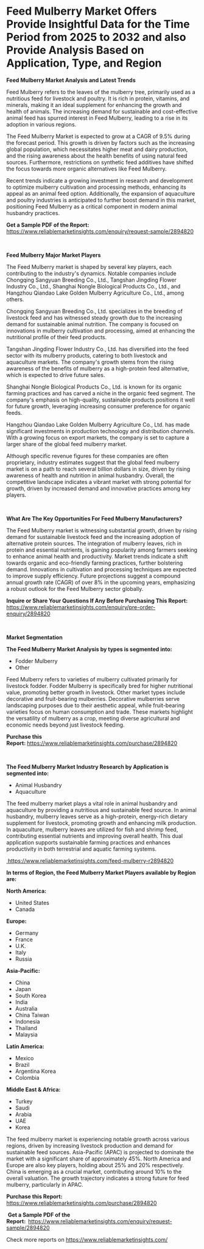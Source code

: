<p><h1>Feed Mulberry Market Offers Provide Insightful Data for the Time Period from 2025 to 2032 and also Provide Analysis Based on Application, Type, and Region</h1></p><p><strong>Feed Mulberry Market Analysis and Latest Trends</strong></p>
<p><p>Feed Mulberry refers to the leaves of the mulberry tree, primarily used as a nutritious feed for livestock and poultry. It is rich in protein, vitamins, and minerals, making it an ideal supplement for enhancing the growth and health of animals. The increasing demand for sustainable and cost-effective animal feed has spurred interest in Feed Mulberry, leading to a rise in its adoption in various regions.</p><p>The Feed Mulberry Market is expected to grow at a CAGR of 9.5% during the forecast period. This growth is driven by factors such as the increasing global population, which necessitates higher meat and dairy production, and the rising awareness about the health benefits of using natural feed sources. Furthermore, restrictions on synthetic feed additives have shifted the focus towards more organic alternatives like Feed Mulberry. </p><p>Recent trends indicate a growing investment in research and development to optimize mulberry cultivation and processing methods, enhancing its appeal as an animal feed option. Additionally, the expansion of aquaculture and poultry industries is anticipated to further boost demand in this market, positioning Feed Mulberry as a critical component in modern animal husbandry practices.</p></p>
<p><strong>Get a Sample PDF of the Report:&nbsp;</strong> <a href="https://www.reliablemarketinsights.com/enquiry/request-sample/2894820?utm_campaign=3138&utm_medium=2&utm_source=Github&utm_content=ia&utm_term=15032025&utm_id=feed-mulberry">https://www.reliablemarketinsights.com/enquiry/request-sample/2894820</a></p>
<p>&nbsp;</p>
<p><strong>Feed Mulberry Major Market Players</strong></p>
<p><p>The Feed Mulberry market is shaped by several key players, each contributing to the industry's dynamics. Notable companies include Chongqing Sangyuan Breeding Co., Ltd., Tangshan Jingding Flower Industry Co., Ltd., Shanghai Nongle Biological Products Co., Ltd., and Hangzhou Qiandao Lake Golden Mulberry Agriculture Co., Ltd., among others.</p><p>Chongqing Sangyuan Breeding Co., Ltd. specializes in the breeding of livestock feed and has witnessed steady growth due to the increasing demand for sustainable animal nutrition. The company is focused on innovations in mulberry cultivation and processing, aimed at enhancing the nutritional profile of their feed products.</p><p>Tangshan Jingding Flower Industry Co., Ltd. has diversified into the feed sector with its mulberry products, catering to both livestock and aquaculture markets. The company's growth stems from the rising awareness of the benefits of mulberry as a high-protein feed alternative, which is expected to drive future sales.</p><p>Shanghai Nongle Biological Products Co., Ltd. is known for its organic farming practices and has carved a niche in the organic feed segment. The company's emphasis on high-quality, sustainable products positions it well for future growth, leveraging increasing consumer preference for organic feeds.</p><p>Hangzhou Qiandao Lake Golden Mulberry Agriculture Co., Ltd. has made significant investments in production technology and distribution channels. With a growing focus on export markets, the company is set to capture a larger share of the global feed mulberry market.</p><p>Although specific revenue figures for these companies are often proprietary, industry estimates suggest that the global feed mulberry market is on a path to reach several billion dollars in size, driven by rising awareness of health and nutrition in animal husbandry. Overall, the competitive landscape indicates a vibrant market with strong potential for growth, driven by increased demand and innovative practices among key players.</p></p>
<p>&nbsp;</p>
<p><strong>What Are The Key Opportunities For Feed Mulberry Manufacturers?</strong></p>
<p><p>The Feed Mulberry market is witnessing substantial growth, driven by rising demand for sustainable livestock feed and the increasing adoption of alternative protein sources. The integration of mulberry leaves, rich in protein and essential nutrients, is gaining popularity among farmers seeking to enhance animal health and productivity. Market trends indicate a shift towards organic and eco-friendly farming practices, further bolstering demand. Innovations in cultivation and processing techniques are expected to improve supply efficiency. Future projections suggest a compound annual growth rate (CAGR) of over 8% in the upcoming years, emphasizing a robust outlook for the Feed Mulberry sector globally.</p></p>
<p><strong>Inquire or Share Your Questions If Any Before Purchasing This Report:</strong> <a href="https://www.reliablemarketinsights.com/enquiry/pre-order-enquiry/2894820?utm_campaign=3138&utm_medium=2&utm_source=Github&utm_content=ia&utm_term=15032025&utm_id=feed-mulberry">https://www.reliablemarketinsights.com/enquiry/pre-order-enquiry/2894820</a></p>
<p>&nbsp;</p>
<p><strong>Market Segmentation</strong></p>
<p><strong>The Feed Mulberry Market Analysis by types is segmented into:</strong></p>
<p><ul><li>Fodder Mulberry</li><li>Other</li></ul></p>
<p><p>Feed Mulberry refers to varieties of mulberry cultivated primarily for livestock fodder. Fodder Mulberry is specifically bred for higher nutritional value, promoting better growth in livestock. Other market types include decorative and fruit-bearing mulberries. Decorative mulberries serve landscaping purposes due to their aesthetic appeal, while fruit-bearing varieties focus on human consumption and trade. These markets highlight the versatility of mulberry as a crop, meeting diverse agricultural and economic needs beyond just livestock feeding.</p></p>
<p><strong>Purchase this Report:&nbsp;</strong><a href="https://www.reliablemarketinsights.com/purchase/2894820?utm_campaign=3138&utm_medium=2&utm_source=Github&utm_content=ia&utm_term=15032025&utm_id=feed-mulberry">https://www.reliablemarketinsights.com/purchase/2894820</a></p>
<p>&nbsp;</p>
<p><strong>The Feed Mulberry Market Industry Research by Application is segmented into:</strong></p>
<p><ul><li>Animal Husbandry</li><li>Aquaculture</li></ul></p>
<p><p>The feed mulberry market plays a vital role in animal husbandry and aquaculture by providing a nutritious and sustainable feed source. In animal husbandry, mulberry leaves serve as a high-protein, energy-rich dietary supplement for livestock, promoting growth and enhancing milk production. In aquaculture, mulberry leaves are utilized for fish and shrimp feed, contributing essential nutrients and improving overall health. This dual application supports sustainable farming practices and enhances productivity in both terrestrial and aquatic farming systems.</p></p>
<p><a href="https://www.reliablemarketinsights.com/feed-mulberry-r2894820?utm_campaign=3138&utm_medium=2&utm_source=Github&utm_content=ia&utm_term=15032025&utm_id=feed-mulberry">&nbsp;https://www.reliablemarketinsights.com/feed-mulberry-r2894820</a></p>
<p><strong>In terms of Region, the Feed Mulberry Market Players available by Region are:</strong></p>
<p>
    <p> <strong> North America: </strong>
        <ul>
            <li>United States</li>
            <li>Canada</li>
        </ul>
        </p> 
    <p> <strong> Europe: </strong>
        <ul>
            <li>Germany</li>
            <li>France</li>
            <li>U.K.</li>
            <li>Italy</li>
            <li>Russia</li>
        </ul>
        </p> 
    <p> <strong> Asia-Pacific: </strong>
        <ul>
            <li>China</li>
            <li>Japan</li>
            <li>South Korea</li>
            <li>India</li>
            <li>Australia</li>
            <li>China Taiwan</li>
            <li>Indonesia</li>
            <li>Thailand</li>
            <li>Malaysia</li>
        </ul>
        </p> 
    <p> <strong> Latin America: </strong>
        <ul>
            <li>Mexico</li>
            <li>Brazil</li>
            <li>Argentina Korea</li>
            <li>Colombia</li>
        </ul>
        </p> 
    <p> <strong> Middle East & Africa: </strong>
        <ul>
            <li>Turkey</li>
            <li>Saudi</li>
            <li>Arabia</li>
            <li>UAE</li>
            <li>Korea</li>
        </ul>
    </p>
    </p>
<p><p>The feed mulberry market is experiencing notable growth across various regions, driven by increasing livestock production and demand for sustainable feed sources. Asia-Pacific (APAC) is projected to dominate the market with a significant share of approximately 45%. North America and Europe are also key players, holding about 25% and 20% respectively. China is emerging as a crucial market, contributing around 10% to the overall valuation. The growth trajectory indicates a strong future for feed mulberry, particularly in APAC.</p></p>
<p><strong>Purchase this Report: </strong><a href="https://www.reliablemarketinsights.com/purchase/2894820?utm_campaign=3138&utm_medium=2&utm_source=Github&utm_content=ia&utm_term=15032025&utm_id=feed-mulberry">https://www.reliablemarketinsights.com/purchase/2894820</a></p>
<p>&nbsp;<strong>Get a Sample PDF of the Report:&nbsp;&nbsp;</strong><a href="https://www.reliablemarketinsights.com/enquiry/request-sample/2894820?utm_campaign=3138&utm_medium=2&utm_source=Github&utm_content=ia&utm_term=15032025&utm_id=feed-mulberry">https://www.reliablemarketinsights.com/enquiry/request-sample/2894820</a></p>
<p><strong></strong></p>
<p>Check more reports on <a href="https://www.reliablemarketinsights.com/?utm_campaign=3138&utm_medium=2&utm_source=Github&utm_content=ia&utm_term=15032025&utm_id=feed-mulberry">https://www.reliablemarketinsights.com/</a></p>